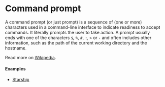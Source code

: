 # Command prompt

A command prompt (or just prompt) is a sequence of (one or more) characters used in a command-line interface to indicate readiness to accept commands. It literally prompts the user to take action. A prompt usually ends with one of the characters `$`, `%`, `#`, `:`, `>` or `-` and often includes other information, such as the path of the current working directory and the hostname.

Read more on [Wikipedia](https://en.wikipedia.org/wiki/Command-line_interface#Command_prompt).

#### Examples
- [Starship](https://starship.rs)
